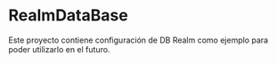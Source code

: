 # RealmDataBase
Este proyecto contiene configuración de DB Realm como ejemplo para poder utilizarlo en el futuro.
